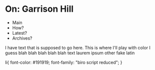 <!DOCTYPE html>
<!DOCTYPE css>
<html>
  <head>
    <meta charset="utf-8">
      <title>On: Garrison Hill</title>
    <link rel="index" href="index.html">
    <link rel="stylesheet" href="stylesheet.css">
    
  </head>
</html>

<html>
  <body>
    <div class=header>
      <h1>
      On: Garrison Hill
      </h1>
    </div>
      
  <ul>
  <li>Main</li>
  <li>How?
  <li>Latest?</li>
  <li>Archives?</li>
</ul>
    </div>
    


<p>
  I have text that is supposed to go here. This is where I'll play with color I guess
  blah blah blah
  blah blah text
  laurem ipsum other fake latin
</p>
</div>

  </body>
</html>

li{
  font-color: #191919;
  font-family: "biro script reduced";
  }
